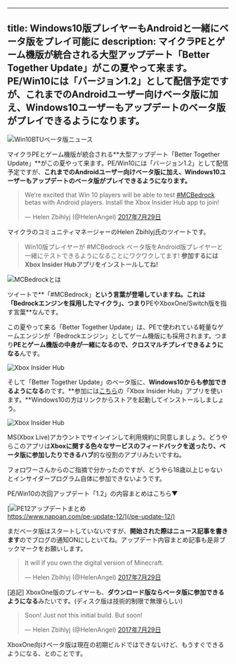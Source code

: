 
---
title: Windows10版プレイヤーもAndroidと一緒にベータ版をプレイ可能に
description: マイクラPEとゲーム機版が統合される大型アップデート「Better Together Update」がこの夏やって来ます。PE/Win10には「バージョン1.2」として配信予定ですが、これまでのAndroidユーザー向けベータ版に加え、Windows10ユーザーもアップデートのベータ版がプレイできるようになります。
---

![Win10BTUベータ版ニュース](https://cdn-ak.f.st-hatena.com/images/fotolife/s/sasigume/20210208/20210208104130.png)

マイクラPEとゲーム機版が統合される**大型アップデート「Better Together Update」**がこの夏やって来ます。PE/Win10には「バージョン1.2」として配信予定ですが、**これまでのAndroidユーザー向けベータ版に加え、Windows10ユーザーもアップデートのベータ版がプレイできるようになります。**

> We’re excited that Win 10 players will be able to test [#MCBedrock](https://twitter.com/hashtag/MCBedrock?src=hash) betas with Android players. Install the Xbox Insider Hub app to join!
> 
> — Helen Zbihlyj (@HelenAngel) [2017年7月29日](https://twitter.com/HelenAngel/status/891271366619447297)

マイクラのコミュニティマネージャーのHelen Zbihlyj氏のツイートです。

> Win10版プレイヤーが #MCBedrock ベータ版をAndroid版プレイヤーと一緒にテストできるようになることにワクワクしてます! **参加するにはXbox Insider Hubアプリをインストールしてね!**

![MCBedrockとは](https://cdn-ak.f.st-hatena.com/images/fotolife/s/sasigume/20210208/20210208122907.png)

ツイートで**「#MCBedrock」**という言葉が登場していますね。これは「Bedrockエンジンを採用したマイクラ」、つまり**PEやXboxOne/Switch版を指す言葉**なんです。

この夏やって来る「Better Together Update」は、PEで使われている軽量なゲームエンジンが「Bedrockエンジン」としてゲーム機版にも採用されます。つまり**PEとゲーム機版の中身が一緒になるので、クロスマルチプレイできるようになる**んです。

![Xbox Insider Hub](https://cdn-ak.f.st-hatena.com/images/fotolife/s/sasigume/20210208/20210208113510.png)

そして「Better Together Update」のベータ版に、**Windows10からも参加できるようになる**のです。**参加には[こちら](https://www.microsoft.com/store/apps/9NBLGGH68VSK)の「Xbox Insider Hub」アプリを使います。**Windows10の方はリンクからストアを起動してインストールしましょう。

![Xbox Insider Hub](https://cdn-ak.f.st-hatena.com/images/fotolife/s/sasigume/20210208/20210208113515.png)

MS(Xbox Live)アカウントでサインインして利用規約に同意しましょう。どうやらこのアプリは**Xboxに関する色々なサービスのフィードバックを送ったり、ベータ版に参加したりできるハブ**的な役割のアプリみたいですね。

フォロワーさんからのご指摘で分かったのですが、どうやら18歳以上じゃないとインサイダープログラム自体に参加できないようです。

PE/Win10の次回アップデート「1.2」の内容まとめはこちら▼

[![PE12アップデートまとめ](https://cdn-ak.f.st-hatena.com/images/fotolife/s/sasigume/20210208/20210208093917.png)  
https://www.napoan.com/pe-update-12/](/pe-update-12/)

まだベータ版はスタートしていないですが、**開始された際はニュース記事を書きます**のでブログの通知ONにしといてね。アップデート内容まとめ記事も是非ブックマークをお願いします。

> It will if you own the digital version of Minecraft.
> 
> — Helen Zbihlyj (@HelenAngel) [2017年7月29日](https://twitter.com/HelenAngel/status/891276703279980544)

\[追記\] XboxOne版のプレイヤーも、**ダウンロード版ならベータ版に参加できるようになる**みたいです。(ディスク版は技術的制限で無理らしい)

> Soon! Just not this initial build. But soon!
> 
> — Helen Zbihlyj (@HelenAngel) [2017年7月29日](https://twitter.com/HelenAngel/status/891285201682219010)

XboxOne向けベータ版は現在の初期ビルドではできないけど、もうすぐできるようになる、とのことです。
